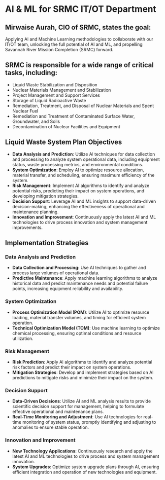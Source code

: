 # AI & ML for SRMC IT/OT Department
## Mirwaise Aurah, CIO of SRMC, states the goal:

Applying AI and Machine Learning methodologies to collaborate with our IT/OT team, unlocking the full potential of AI and ML, and propelling Savannah River Mission Completion (SRMC) forward.

## SRMC is responsible for a wide range of critical tasks, including:

- Liquid Waste Stabilization and Disposition
- Nuclear Materials Management and Stabilization
- Project Management and Support Services
- Storage of Liquid Radioactive Waste
- Remediation, Treatment, and Disposal of Nuclear Materials and Spent Nuclear Fuel
- Remediation and Treatment of Contaminated Surface Water, Groundwater, and Soils
- Decontamination of Nuclear Facilities and Equipment
  

## Liquid Waste System Plan Objectives

- **Data Analysis and Prediction**: Utilize AI techniques for data collection and processing to analyze system operational data, including equipment status, waste processing metrics, and environmental conditions.
- **System Optimization**: Employ AI to optimize resource allocation, material transfer, and scheduling, ensuring maximum efficiency of the system.
- **Risk Management**: Implement AI algorithms to identify and analyze potential risks, predicting their impact on system operations, and developing mitigation strategies.
- **Decision Support**: Leverage AI and ML insights to support data-driven decision-making, enhancing the effectiveness of operational and maintenance planning.
- **Innovation and Improvement**: Continuously apply the latest AI and ML technologies to drive process innovation and system management improvements.

## Implementation Strategies

### Data Analysis and Prediction
- **Data Collection and Processing**: Use AI techniques to gather and process large volumes of operational data.
- **Predictive Maintenance**: Apply machine learning algorithms to analyze historical data and predict maintenance needs and potential failure points, increasing equipment reliability and availability.

### System Optimization
- **Process Optimization Model (POM)**: Utilize AI to optimize resource loading, material transfer volumes, and timing for efficient system operation.
- **Technical Optimization Model (TOM)**: Use machine learning to optimize chemical processing, ensuring optimal conditions and resource utilization.

### Risk Management
- **Risk Prediction**: Apply AI algorithms to identify and analyze potential risk factors and predict their impact on system operations.
- **Mitigation Strategies**: Develop and implement strategies based on AI predictions to mitigate risks and minimize their impact on the system.

### Decision Support
- **Data-Driven Decisions**: Utilize AI and ML analysis results to provide scientific decision support for management, helping to formulate effective operational and maintenance plans.
- **Real-Time Monitoring and Adjustment**: Use AI technologies for real-time monitoring of system status, promptly identifying and adjusting to anomalies to ensure stable operation.

### Innovation and Improvement
- **New Technology Applications**: Continuously research and apply the latest AI and ML technologies to drive process and system management innovation.
- **System Upgrades**: Optimize system upgrade plans through AI, ensuring efficient integration and operation of new technologies and equipment.
